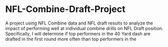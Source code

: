 # NFL-Combine-Draft-Project
A project using NFL Combine data and NFL draft results to analyze the impact of performing well at individual combine drills on NFL Draft position. Specifically, I will determine if top performers in the 40 Yard dash are drafted in the first round more often than top performers in the
